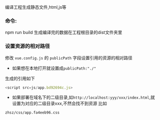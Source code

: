 编译工程生成静态文件,html,js等

### 命令:
npm run build
生成编译完的数据在工程根目录的dist文件夹里

### 设置资源的相对路径

修改 `vue.config.js` 的 `publicPath` 字段设置引用的资源的相对路径
- 如果想在本地打开就设置成`publicPath:"./"`

生成的引用如下
```js
<script src=js/app.bd92694c.js>
```

- 如果部署在域名下的二级目录,如`http://localhost:yyy/xxx/index.html`,就设置为对应的二级目录xxx,不然会找不到资源
比如

`zhsz/css/app.fa4eeb96.css`